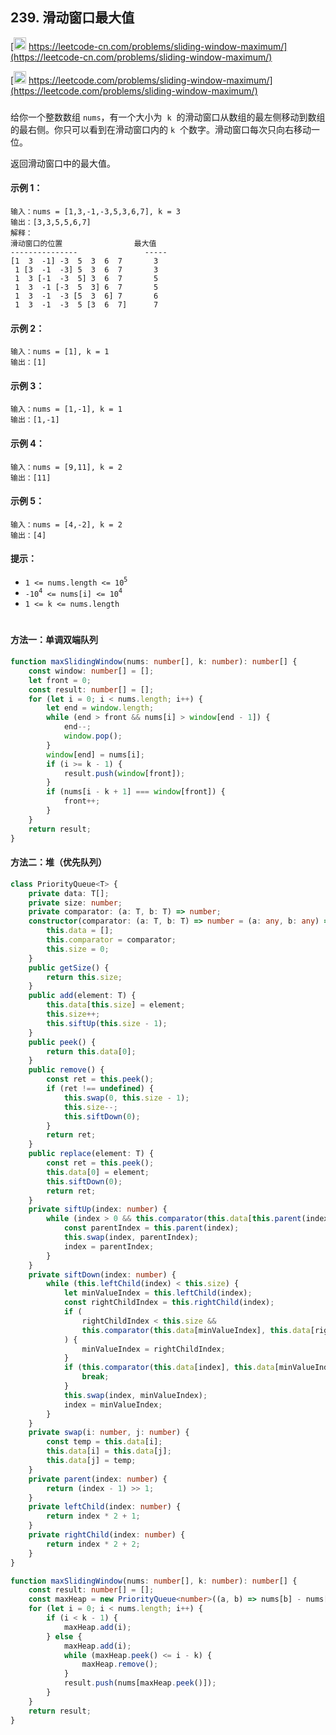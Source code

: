 ## 239. 滑动窗口最大值

[<img src="https://static.leetcode-cn.com/cn-mono-assets/production/assets/logo-dark-cn.c42314a8.svg" height="20" /> https://leetcode-cn.com/problems/sliding-window-maximum/](https://leetcode-cn.com/problems/sliding-window-maximum/)

[<img src="https://assets.leetcode.com/static_assets/public/webpack_bundles/images/logo-dark.e99485d9b.svg" height="20"/> https://leetcode.com/problems/sliding-window-maximum/](https://leetcode.com/problems/sliding-window-maximum/)

###

给你一个整数数组 `nums`，有一个大小为  `k`  的滑动窗口从数组的最左侧移动到数组的最右侧。你只可以看到在滑动窗口内的 `k`  个数字。滑动窗口每次只向右移动一位。

返回滑动窗口中的最大值。

#### 示例 1：

```
输入：nums = [1,3,-1,-3,5,3,6,7], k = 3
输出：[3,3,5,5,6,7]
解释：
滑动窗口的位置                最大值
---------------               -----
[1  3  -1] -3  5  3  6  7       3
 1 [3  -1  -3] 5  3  6  7       3
 1  3 [-1  -3  5] 3  6  7       5
 1  3  -1 [-3  5  3] 6  7       5
 1  3  -1  -3 [5  3  6] 7       6
 1  3  -1  -3  5 [3  6  7]      7
```

#### 示例 2：

```
输入：nums = [1], k = 1
输出：[1]
```

#### 示例 3：

```
输入：nums = [1,-1], k = 1
输出：[1,-1]
```

#### 示例 4：

```
输入：nums = [9,11], k = 2
输出：[11]
```

#### 示例 5：

```
输入：nums = [4,-2], k = 2
输出：[4]
```

#### 提示：

-   `1 <= nums.length <= 10`<sup>`5`</sup>
-   `-10`<sup>`4`</sup>` <= nums[i] <= 10`<sup>`4`</sup>
-   `1 <= k <= nums.length`

#

#### 方法一：单调双端队列

```ts
function maxSlidingWindow(nums: number[], k: number): number[] {
    const window: number[] = [];
    let front = 0;
    const result: number[] = [];
    for (let i = 0; i < nums.length; i++) {
        let end = window.length;
        while (end > front && nums[i] > window[end - 1]) {
            end--;
            window.pop();
        }
        window[end] = nums[i];
        if (i >= k - 1) {
            result.push(window[front]);
        }
        if (nums[i - k + 1] === window[front]) {
            front++;
        }
    }
    return result;
}
```

#### 方法二：堆（优先队列）

```ts
class PriorityQueue<T> {
    private data: T[];
    private size: number;
    private comparator: (a: T, b: T) => number;
    constructor(comparator: (a: T, b: T) => number = (a: any, b: any) => a - b) {
        this.data = [];
        this.comparator = comparator;
        this.size = 0;
    }
    public getSize() {
        return this.size;
    }
    public add(element: T) {
        this.data[this.size] = element;
        this.size++;
        this.siftUp(this.size - 1);
    }
    public peek() {
        return this.data[0];
    }
    public remove() {
        const ret = this.peek();
        if (ret !== undefined) {
            this.swap(0, this.size - 1);
            this.size--;
            this.siftDown(0);
        }
        return ret;
    }
    public replace(element: T) {
        const ret = this.peek();
        this.data[0] = element;
        this.siftDown(0);
        return ret;
    }
    private siftUp(index: number) {
        while (index > 0 && this.comparator(this.data[this.parent(index)], this.data[index]) > 0) {
            const parentIndex = this.parent(index);
            this.swap(index, parentIndex);
            index = parentIndex;
        }
    }
    private siftDown(index: number) {
        while (this.leftChild(index) < this.size) {
            let minValueIndex = this.leftChild(index);
            const rightChildIndex = this.rightChild(index);
            if (
                rightChildIndex < this.size &&
                this.comparator(this.data[minValueIndex], this.data[rightChildIndex]) > 0
            ) {
                minValueIndex = rightChildIndex;
            }
            if (this.comparator(this.data[index], this.data[minValueIndex]) < 0) {
                break;
            }
            this.swap(index, minValueIndex);
            index = minValueIndex;
        }
    }
    private swap(i: number, j: number) {
        const temp = this.data[i];
        this.data[i] = this.data[j];
        this.data[j] = temp;
    }
    private parent(index: number) {
        return (index - 1) >> 1;
    }
    private leftChild(index: number) {
        return index * 2 + 1;
    }
    private rightChild(index: number) {
        return index * 2 + 2;
    }
}

function maxSlidingWindow(nums: number[], k: number): number[] {
    const result: number[] = [];
    const maxHeap = new PriorityQueue<number>((a, b) => nums[b] - nums[a]);
    for (let i = 0; i < nums.length; i++) {
        if (i < k - 1) {
            maxHeap.add(i);
        } else {
            maxHeap.add(i);
            while (maxHeap.peek() <= i - k) {
                maxHeap.remove();
            }
            result.push(nums[maxHeap.peek()]);
        }
    }
    return result;
}
```
